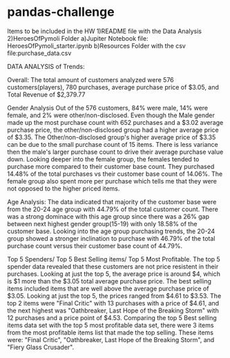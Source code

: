 # pandas-challenge
Items to be included in the HW
1)README file with the Data Analysis
2)HeroesOfPymoli Folder
	a)Jupiter Notebook file: HeroesOfPymoli_starter.ipynb
 	b)Resources Folder with the csv file:purchase_data.csv





DATA ANALYSIS of Trends:

Overall:
The total amount of customers analyzed were 576 customers(players), 780 purchases, average purchase price of $3.05, and Total Revenue of $2,379.77

Gender Analysis
Out of the 576 customers, 84% were male, 14% were female, and 2% were other/non-disclosed. 
Even though the Male gender made up the most purchase count with 652 purchases and a $3.02 average purchase price, the other/non-disclosed group had a higher average price of $3.35. 
The Other/non-disclosed group's higher average price of $3.35 can be due to the small purchase count of 15 items. There is less variance then the male's larger purchase count to drive their average purchase value down. 
Looking deeper into the female group, the females tended to purchase more compared to their customer base count. They purchased 14.48% of the total purchases vs their customer base count of 14.06%.
The female group also spent more per purchase which tells me that they were not opposed to the higher priced items.

Age Analysis:
The data indicated that majority of the customer base were from the 20-24 age group with 44.79% of the total customer count. There was a strong dominace with this age group since there was a 26% gap between next highest gender group(15-19) with only 18.58% of the customer base.
Looking into the age group purchasing trends, the 20-24 group showed a stronger inclination to purchase with 46.79% of the total purchase count versus their customer base count of 44.79%.

Top 5 Spenders/ Top 5 Best Selling items/ Top 5 Most Profitable.
The top 5 spender data revealed that these customers are not price resistent in their purchases. Looking at just the top 5, the average price is around $4, which is $1 more than the $3.05 total average purchase price.
The best selling items included items that are well above the average purchase price of $3.05. Looking at just the top 5, the prices ranged from $4.61 to $3.53. The top 2 items were "Final Critic" with 13 purchases with a price of $4.61, and the next highest was "Oathbreaker, Last Hope of the Breaking Storm" with 12 purchases and a price point of $4.53.
Comparing the top 5 Best selling items data set with the top 5 most profitable data set, there were 3 items from the most profitable items list that made the top selling. These items were: "Final Critic", "Oathbreaker, Last Hope of the Breaking Storm", and "Fiery Glass Crusader". 
